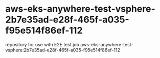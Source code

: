 # aws-eks-anywhere-test-vsphere-2b7e35ad-e28f-465f-a035-f95e514f86ef-112
repository for use with E2E test job aws-eks-anywhere-test-vsphere:2b7e35ad-e28f-465f-a035-f95e514f86ef-112
